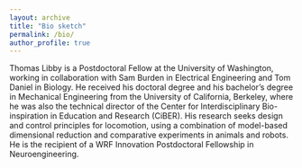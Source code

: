 ```yaml
---
layout: archive
title: "Bio sketch"
permalink: /bio/
author_profile: true
---
```


Thomas Libby is a Postdoctoral Fellow at the University of Washington, working in collaboration with Sam Burden in Electrical Engineering and Tom Daniel in Biology. He received his doctoral degree and his bachelor’s degree in Mechanical Engineering from the University of California, Berkeley, where he was also the technical director of the Center for Interdisciplinary Bio-inspiration in Education and Research (CiBER). His research seeks design and control principles for locomotion, using a combination of model-based dimensional reduction and comparative experiments in animals and robots. He is the recipient of a WRF Innovation Postdoctoral Fellowship in Neuroengineering.